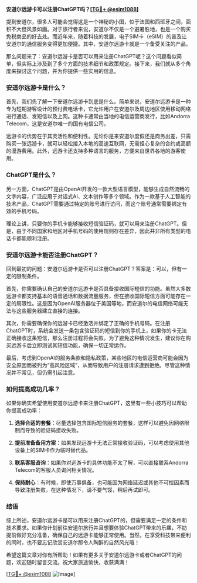**安道尔远游卡可以注册ChatGPT吗？[[TG💪+ @esim1088](https://t.me/s/esim1088)]**

提到安道尔，很多人可能会觉得这是一个神秘的小国，位于法国和西班牙之间，面积不大但风景如画。对于旅行者来说，安道尔不仅是一个避暑胜地，也是一个购买免税商品的好去处。而近年来，随着科技的发展，电子SIM卡（eSIM）的普及让安道尔的通信服务变得更加便捷。其中，安道尔远游卡就是一个备受关注的产品。

那么问题来了：安道尔远游卡是否可以用来注册ChatGPT呢？这个问题看似简单，但实际上涉及到了多个方面的技术细节和政策规定。接下来，我们就从多个角度来探讨这个问题，并为你提供一些实用的信息。

### 安道尔远游卡是什么？

首先，我们先了解一下安道尔远游卡到底是什么。简单来说，安道尔远游卡是一种专为短期游客设计的预付费电话卡，它允许用户在安道尔及周边地区使用移动网络进行通话、发短信以及上网。这种卡通常由当地的电信运营商发行，比如Andorra Telecom，这是安道尔唯一的国有电信公司。

远游卡的优势在于其灵活性和便利性。无论你是来安道尔度假还是商务出差，只需购买一张远游卡，就可以轻松接入本地的高速互联网，无需担心复杂的合约或高额的漫游费用。此外，远游卡还支持多种语言的服务，方便来自世界各地的游客使用。

### ChatGPT是什么？

另一方面，ChatGPT是由OpenAI开发的一款大型语言模型，能够生成自然流畅的文字内容，广泛应用于对话式AI、文本创作等多个领域。作为一款基于人工智能的技术产品，ChatGPT需要通过特定的账号进行访问，而这个账号通常需要绑定有效的手机号码。

理论上讲，只要你的手机卡能够接收短信验证码，就可以用来注册ChatGPT。但是，由于不同国家和地区对手机号码的使用规则存在差异，因此并非所有类型的电话卡都能顺利注册。

### 安道尔远游卡能否注册ChatGPT？

回到最初的问题：安道尔远游卡是否可以注册ChatGPT？答案是：可以，但有一定的限制条件。

首先，你需要确认自己的安道尔远游卡是否具备接收国际短信的功能。虽然大多数远游卡都支持基本的语音通话和数据流量服务，但在接收国际短信方面可能存在一定的局限性。这是因为OpenAI服务器位于美国等地，而安道尔的电信网络可能无法与这些服务器建立直接的连接。

其次，你需要确保你的远游卡已经激活并绑定了正确的手机号码。在注册ChatGPT时，系统会发送一条包含验证码的短信到你的手机上，如果你的卡无法正确接收这条短信，那么注册过程将会失败。为了避免这种情况发生，建议你在购买远游卡后立即测试其短信功能，确保一切正常运作。

最后，考虑到OpenAI的服务条款和隐私政策，某些地区的电信运营商可能会因为安全原因而被列为“高风险区域”，从而导致用户的注册请求遭到拒绝。尽管这种情况并不常见，但仍需引起注意。

### 如何提高成功几率？

如果你确实希望使用安道尔远游卡来注册ChatGPT，这里有一些小技巧可以帮助你提高成功率：

1. **选择合适的套餐**：尽量选择包含国际短信服务的套餐，这样可以避免因网络限制而导致的验证码接收失败。
   
2. **提前准备备用方案**：如果发现远游卡无法正常接收验证码，可以考虑使用其他设备上的SIM卡作为临时替代品。

3. **联系客服咨询**：如果你对远游卡的具体功能不太了解，可以直接联系Andorra Telecom的客服人员询问相关情况。

4. **保持耐心**：有时候，即使万事俱备，也可能因为网络延迟或其他不可控因素而导致注册失败。在这种情况下，请不要气馁，稍后再试即可。

### 结语

综上所述，安道尔远游卡是可以用来注册ChatGPT的，但需要满足一定的条件和技术要求。如果你计划前往安道尔旅行并且想要体验ChatGPT带来的乐趣，不妨提前做好充分准备，确保自己的远游卡能够正常使用。当然，在享受科技带来便利的同时，也不要忘记欣赏安道尔那令人陶醉的自然风光哦！

希望这篇文章对你有所帮助！如果有更多关于安道尔远游卡或者ChatGPT的问题，欢迎随时留言交流。祝大家旅途愉快，收获满满！

[[TG💪+ @esim1088](https://t.me/s/esim1088) ![Image](https://i.postimg.cc/4NQfJmqS/Snipaste-2025-05-13-00-14-12.png)]